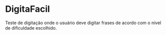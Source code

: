 # DigitaFacil
Teste de digitação onde o usuário deve digitar frases de acordo com o nível de dificuldade escolhido.
